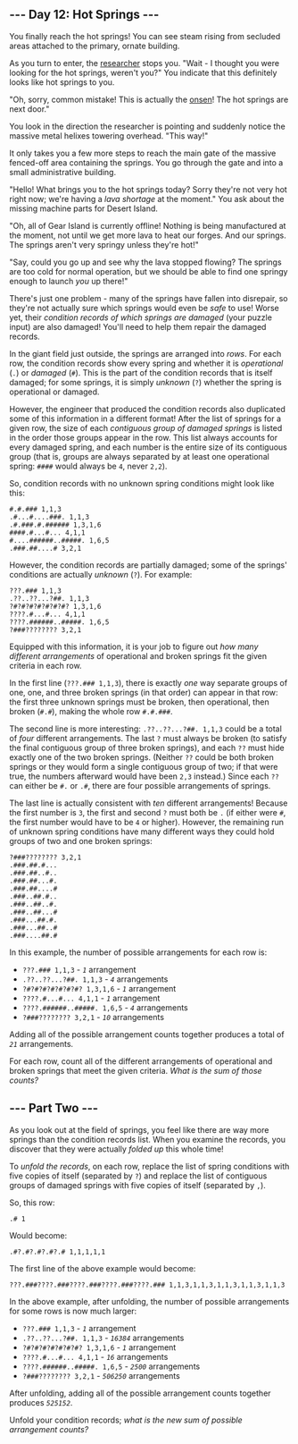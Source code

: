 <h2>--- Day 12: Hot Springs ---</h2><p>You finally reach the hot springs! You can see steam rising from secluded areas attached to the primary, ornate building.</p>
<p>As you turn to enter, the <a href="11">researcher</a> stops you. "Wait - I thought you were looking for the hot springs, weren't you?" You indicate that this definitely looks like hot springs to you.</p>
<p>"Oh, sorry, common mistake! This is actually the <a target="_blank" href="https://en.wikipedia.org/wiki/Onsen">onsen</a>! The hot springs are next door."</p>
<p>You look in the direction the researcher is pointing and suddenly notice the <span title="I love this joke. I'm not sorry.">massive metal helixes</span> towering overhead. "This way!"</p>
<p>It only takes you a few more steps to reach the main gate of the massive fenced-off area containing the springs. You go through the gate and into a small administrative building.</p>
<p>"Hello! What brings you to the hot springs today? Sorry they're not very hot right now; we're having a <em>lava shortage</em> at the moment." You ask about the missing machine parts for Desert Island.</p>
<p>"Oh, all of Gear Island is currently offline! Nothing is being manufactured at the moment, not until we get more lava to heat our forges. And our springs. The springs aren't very springy unless they're hot!"</p>
<p>"Say, could you go up and see why the lava stopped flowing? The springs are too cold for normal operation, but we should be able to find one springy enough to launch <em>you</em> up there!"</p>
<p>There's just one problem - many of the springs have fallen into disrepair, so they're not actually sure which springs would even be <em>safe</em> to use! Worse yet, their <em>condition records of which springs are damaged</em> (your puzzle input) are also damaged! You'll need to help them repair the damaged records.</p>
<p>In the giant field just outside, the springs are arranged into <em>rows</em>. For each row, the condition records show every spring and whether it is <em>operational</em> (<code>.</code>) or <em>damaged</em> (<code>#</code>). This is the part of the condition records that is itself damaged; for some springs, it is simply <em>unknown</em> (<code>?</code>) whether the spring is operational or damaged.</p>
<p>However, the engineer that produced the condition records also duplicated some of this information in a different format! After the list of springs for a given row, the size of each <em>contiguous group of damaged springs</em> is listed in the order those groups appear in the row. This list always accounts for every damaged spring, and each number is the entire size of its contiguous group (that is, groups are always separated by at least one operational spring: <code>####</code> would always be <code>4</code>, never <code>2,2</code>).</p>
<p>So, condition records with no unknown spring conditions might look like this:</p>
<pre><code>#.#.### 1,1,3
.#...#....###. 1,1,3
.#.###.#.###### 1,3,1,6
####.#...#... 4,1,1
#....######..#####. 1,6,5
.###.##....# 3,2,1
</code></pre>
<p>However, the condition records are partially damaged; some of the springs' conditions are actually <em>unknown</em> (<code>?</code>). For example:</p>
<pre><code>???.### 1,1,3
.??..??...?##. 1,1,3
?#?#?#?#?#?#?#? 1,3,1,6
????.#...#... 4,1,1
????.######..#####. 1,6,5
?###???????? 3,2,1
</code></pre>
<p>Equipped with this information, it is your job to figure out <em>how many different arrangements</em> of operational and broken springs fit the given criteria in each row.</p>
<p>In the first line (<code>???.### 1,1,3</code>), there is exactly <em>one</em> way separate groups of one, one, and three broken springs (in that order) can appear in that row: the first three unknown springs must be broken, then operational, then broken (<code>#.#</code>), making the whole row <code>#.#.###</code>.</p>
<p>The second line is more interesting: <code>.??..??...?##. 1,1,3</code> could be a total of <em>four</em> different arrangements. The last <code>?</code> must always be broken (to satisfy the final contiguous group of three broken springs), and each <code>??</code> must hide exactly one of the two broken springs. (Neither <code>??</code> could be both broken springs or they would form a single contiguous group of two; if that were true, the numbers afterward would have been <code>2,3</code> instead.) Since each <code>??</code> can either be <code>#.</code> or <code>.#</code>, there are four possible arrangements of springs.</p>
<p>The last line is actually consistent with <em>ten</em> different arrangements! Because the first number is <code>3</code>, the first and second <code>?</code> must both be <code>.</code> (if either were <code>#</code>, the first number would have to be <code>4</code> or higher). However, the remaining run of unknown spring conditions have many different ways they could hold groups of two and one broken springs:</p>
<pre><code>?###???????? 3,2,1
.###.##.#...
.###.##..#..
.###.##...#.
.###.##....#
.###..##.#..
.###..##..#.
.###..##...#
.###...##.#.
.###...##..#
.###....##.#
</code></pre>
<p>In this example, the number of possible arrangements for each row is:</p>
<ul>
<li><code>???.### 1,1,3</code> - <code><em>1</em></code> arrangement</li>
<li><code>.??..??...?##. 1,1,3</code> - <code><em>4</em></code> arrangements</li>
<li><code>?#?#?#?#?#?#?#? 1,3,1,6</code> - <code><em>1</em></code> arrangement</li>
<li><code>????.#...#... 4,1,1</code> - <code><em>1</em></code> arrangement</li>
<li><code>????.######..#####. 1,6,5</code> - <code><em>4</em></code> arrangements</li>
<li><code>?###???????? 3,2,1</code> - <code><em>10</em></code> arrangements</li>
</ul>
<p>Adding all of the possible arrangement counts together produces a total of <code><em>21</em></code> arrangements.</p>
<p>For each row, count all of the different arrangements of operational and broken springs that meet the given criteria. <em>What is the sum of those counts?</em></p>

<h2 id="part2">--- Part Two ---</h2><p>As you look out at the field of springs, you feel like there are way more springs than the condition records list. When you examine the records, you discover that they were actually <em>folded up</em> this whole time!</p>
<p>To <em>unfold the records</em>, on each row, replace the list of spring conditions with five copies of itself (separated by <code>?</code>) and replace the list of contiguous groups of damaged springs with five copies of itself (separated by <code>,</code>).</p>
<p>So, this row:</p>
<pre><code>.# 1</code></pre>
<p>Would become:</p>
<pre><code>.#?.#?.#?.#?.# 1,1,1,1,1</code></pre>
<p>The first line of the above example would become:</p>
<pre><code>???.###????.###????.###????.###????.### 1,1,3,1,1,3,1,1,3,1,1,3,1,1,3</code></pre>
<p>In the above example, after unfolding, the number of possible arrangements for some rows is now much larger:</p>
<ul>
<li><code>???.### 1,1,3</code> - <code><em>1</em></code> arrangement</li>
<li><code>.??..??...?##. 1,1,3</code> - <code><em>16384</em></code> arrangements</li>
<li><code>?#?#?#?#?#?#?#? 1,3,1,6</code> - <code><em>1</em></code> arrangement</li>
<li><code>????.#...#... 4,1,1</code> - <code><em>16</em></code> arrangements</li>
<li><code>????.######..#####. 1,6,5</code> - <code><em>2500</em></code> arrangements</li>
<li><code>?###???????? 3,2,1</code> - <code><em>506250</em></code> arrangements</li>
</ul>
<p>After unfolding, adding all of the possible arrangement counts together produces <code><em>525152</em></code>.</p>
<p>Unfold your condition records; <em>what is the new sum of possible arrangement counts?</em></p>
